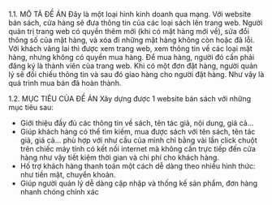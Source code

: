 1.1. MÔ TẢ ĐỀ ÁN 
Đây là một loại hình kinh doanh qua mạng. Với website bán sách, cửa hàng sẽ đưa thông tin của các loại sách lên trang web.
Người quản trị trang web có quyền thêm mới (khi có mặt hàng mới về), sửa đổi thông số của mặt hàng, và xóa đi những mặt hàng không còn hoặc đã lỗi. 
Với khách vãng lai thì được xem trang web, xem thông tin về các loại mặt hàng, nhưng không có quyền mua hàng. Để mua hàng, người đó cần phải đăng ký là thành viên của trang web. 
Khi có một đơn đặt hàng, người quản lý sẽ đối chiếu thông tin và sau đó giao hàng cho người đặt hàng. Như vậy là quá trình mua bán đã hoàn thành.

1.2. MỤC TIÊU CỦA ĐỀ ÁN
		Xây dựng được 1 website bán sách với những mục tiêu sau:
- Giới thiệu đầy đủ các thông tin về sách, tên tác giả, nội dung, giá cả…
-	Giúp khách hàng có thể tìm kiếm, mua được sách với tên sách, tên tác giả, giá cả… phù hợp với như cầu của mình chỉ bằng vài lần click chuột trên chiếc máy tính có kết nối internet mà không cần trực tiếp đến cửa hàng như vậy tiết kiệm thời gian và chi phí cho khách hàng.
-	Hố trợ khách hàng thanh toán một cách dễ dàng theo nhiều hình thức: như tiền mặt, chuyển khoản.
-	Giúp người quản lý dễ dàng cập nhập và thống kế sản phẩm, đơn hàng nhanh chóng chính xác
